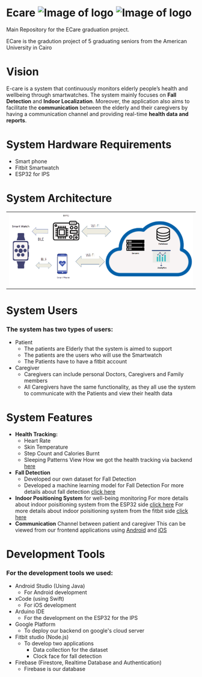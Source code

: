 # Ecare                                                                                                     ![Image of logo](https://github.com/Elderly-Care/Ecare/tree/main/media/logo.png)           ![Image of logo](https://github.com/Elderly-Care/Ecare/tree/main/media/logo_auc.png)
Main Repository for the ECare graduation project.

ECare is the gradution project of 5 graduating seniors from the American University in Cairo

# Vision
E-care is a system that continuously monitors elderly people’s health and wellbeing through smartwatches. The system mainly focuses on **Fall Detection** and **Indoor Localization**. Moreover,  the application also aims to  facilitate the **communication** between the elderly and their caregivers by having a communication channel and providing real-time **health data and reports**.

# System Hardware Requirements

- Smart phone
- Fitbit Smartwatch
- ESP32 for IPS

# System Architecture

<table>
  <tr>
    <td  align="center"><img src="./media/architecture.png" ></td>
  </tr>

</table>

# System Users

### The system has two types of users:

- Patient
  - The patients are Elderly that the system is aimed to support
  - The patients are the users who will use the Smartwatch
  - The Patients have to have a fitbit account
- Caregiver
  - Caregivers can include personal Doctors, Caregivers and Family members
  - All Caregivers have the same functionality, as they all use the system to communicate with the Patients and view their health data

# System Features

- **Health Tracking:**
  - Heart Rate
  - Skin Temperature
  - Step Count and Calories Burnt
  - Sleeping Patterns
View How we got the health tracking via backend [here](https://github.com/Elderly-Care/Ecare/tree/main/backend)
- **Fall Detection**
  - Developed our own dataset for Fall Detection
  - Developed a machine learning model for Fall Detection
For more details about fall detection [click here](https://github.com/Elderly-Care/Ecare/tree/main/fallDetection)
- **Indoor Positioning System** for well-being monitoring
For more details about indoor poisitioning system from the ESP32 side [click here](https://github.com/Elderly-Care/Ecare/tree/main/ips)
For more details about indoor poisitioning system from the fitbit side [click here](https://github.com/Elderly-Care/Ecare/tree/main/fitbit)
- **Communication** Channel between patient and caregiver
This can be viewed from our frontend applications using [Android](https://github.com/Elderly-Care/Ecare/tree/main/androidApp) and [iOS](https://github.com/Elderly-Care/Ecare/tree/main/iOS)

# Development Tools

### For the development tools we used:

- Android Studio (Using Java)
  - For Android development
- xCode (using Swift)
  - For iOS development
- Arduino IDE
  - For the development on the ESP32 for the IPS
- Google Platform
  - To deploy our backend on google's cloud server
- Fitbit studio (Node.js)
  - To develop two applications
    - Data collection for the dataset
    - Clock face for fall detection
- Firebase (Firestore, Realtime Database and Authentication)
  - Firebase is our database  

